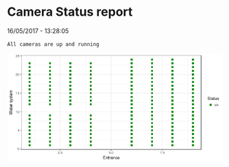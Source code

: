 Camera Status report
================
16/05/2017 - 13:28:05

    All cameras are up and running

![](camreport_files/figure-markdown_github/unnamed-chunk-2-1.png)
